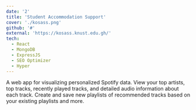 ```yaml
---
date: '2'
title: 'Student Accommodation Support'
cover: './kosass.png'
github: '#'
external: 'https://kosass.knust.edu.gh/'
tech:
  - React
  - MongoDB
  - ExpressJS
  - SEO Optimizer
  - Hyper
---
```


A web app for visualizing personalized Spotify data. View your top artists, top tracks, recently played tracks, and detailed audio information about each track. Create and save new playlists of recommended tracks based on your existing playlists and more.
